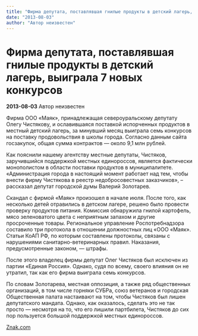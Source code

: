 ```yaml
---
title: "Фирма депутата, поставлявшая гнилые продукты в детский лагерь, выиграла 7 новых конкурсов"
date: "2013-08-03"
author: "Автор неизвестен"
---
```


# Фирма депутата, поставлявшая гнилые продукты в детский лагерь, выиграла 7 новых конкурсов

**2013-08-03** Автор неизвестен

Фирма ООО «Маяк», принадлежащая североуральскому депутату Олегу Чистякову, и ославившаяся поставкой испорченных продуктов в местный детский лагерь, за минувший месяц выиграла семь конкурсов на поставку продовольствия в школы города. Согласно данным сайта госзакупок, общая сумма контрактов — около 9,1 млн рублей.

Как пояснили нашему агентству местные депутаты, Чистяков, заручившийся поддержкой местных единороссов, является фактически монополистом в области поставки продуктов в муниципалитете. «Администрация города в настоящий момент работает над тем, чтобы внести фирму Чистякова в реестр недобросовестных заказчиков», – рассказал депутат городской думы Валерий Золотарев.

Скандал с фирмой «Маяк» произошел в начале июля. После того, как несколько детей отравились в детском лагере, решено было провести проверку продуктов питания. Комиссия обнаружила гнилой картофель, мясо зеленоватого цвета с неприятным запахом и другие просроченные товары. Региональное управление Роспотребнадзора составило три протокола в отношении должностных лиц «ООО «Маяк». Статьи КоАП РФ, по которым составлены протоколы, связаны с нарушениями санитарно-ветеринарных правил. Наказания, предусмотренные законом, — штрафы.

После этого владелец фирмы депутат Олег Чистяков был исключен из партии «Единая Россия». Однако, судя по всему, своего влияния он не утратил, так как его фирма выиграла семь конкурсов.

По словам Золотарева, местная оппозиция, а также ряд общественных организаций, в том числе горняки СУБРа, союз ветеранов и городская Общественная палата настаивают на том, чтобы Чистяков был лишен депутатского мандата. Однако, как оказалось, сделать это не так просто — несмотря на то, что его лишили партбилета, Чистяков до сих пор пользуется большой поддержкой местных единороссов.

[Znak.com](http://www.znak.com/svrdl/news/2013-08-02/1009454.html)